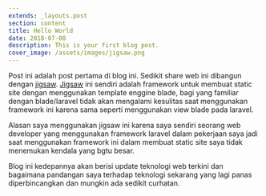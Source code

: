 ```yaml
---
extends: _layouts.post
section: content
title: Hello World
date: 2018-07-08
description: This is your first blog post.
cover_image: /assets/images/jigsaw.png
---
```


Post ini adalah post pertama di blog ini. Sedikit share web ini dibangun dengan [jigsaw](https://jigsaw.tighten.co/). [Jigsaw](https://jigsaw.tighten.co/) ini sendiri adalah framework untuk membuat static site dengan menggunakan template enggine blade, bagi yang familiar dengan blade/laravel tidak akan mengalami kesulitas saat menggunakan framework ini karena sama seperti menggunakan view blade pada laravel.

Alasan saya menggunakan jigsaw ini karena saya sendiri seorang web developer yang menggunakan framework laravel dalam pekerjaan saya jadi saat menggunakan framework ini dalam membuat static site saya tidak menemukan kendala yang bgtu besar.

Blog ini kedepannya akan berisi update teknologi web terkini dan bagaimana pandangan saya terhadap teknologi sekarang yang lagi panas diperbincangkan dan mungkin ada sedikit curhatan.

